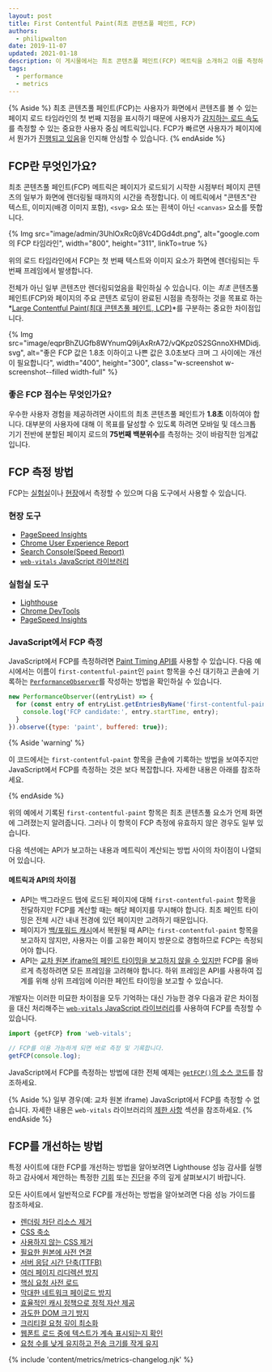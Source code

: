 ```yaml
---
layout: post
title: First Contentful Paint(최초 콘텐츠풀 페인트, FCP)
authors:
  - philipwalton
date: 2019-11-07
updated: 2021-01-18
description: 이 게시물에서는 최초 콘텐츠풀 페인트(FCP) 메트릭을 소개하고 이를 측정하는 방법을 설명합니다.
tags:
  - performance
  - metrics
---
```


{% Aside %} 최초 콘텐츠풀 페인트(FCP)는 사용자가 화면에서 콘텐츠를 볼 수 있는 페이지 로드 타임라인의 첫 번째 지점을 표시하기 때문에 사용자가 [감지하는 로드 속도](/user-centric-performance-metrics/#types-of-metrics)를 측정할 수 있는 중요한 사용자 중심 메트릭입니다. FCP가 빠르면 사용자가 페이지에서 뭔가가 [진행되고 있음](/user-centric-performance-metrics/#questions)을 인지해 안심할 수 있습니다. {% endAside %}

## FCP란 무엇인가요?

최초 콘텐츠풀 페인트(FCP) 메트릭은 페이지가 로드되기 시작한 시점부터 페이지 콘텐츠의 일부가 화면에 렌더링될 때까지의 시간을 측정합니다. 이 메트릭에서 "콘텐츠"란 텍스트, 이미지(배경 이미지 포함), `<svg>` 요소 또는 흰색이 아닌 `<canvas>` 요소를 뜻합니다.

{% Img src="image/admin/3UhlOxRc0j8Vc4DGd4dt.png", alt="google.com의 FCP 타임라인", width="800", height="311", linkTo=true %}

위의 로드 타임라인에서 FCP는 첫 번째 텍스트와 이미지 요소가 화면에 렌더링되는 두 번째 프레임에서 발생합니다.

전체가 아닌 일부 콘텐츠만 렌더링되었음을 확인하실 수 있습니다. 이는 *최초* 콘텐츠풀 페인트(FCP)와 페이지의 주요 콘텐츠 로딩이 완료된 시점을 측정하는 것을 목표로 하는 *[Large Contentful Paint(최대 콘텐츠풀 페인트, LCP)](/lcp/)*를 구분하는 중요한 차이점입니다.

  <picture>
    <source srcset="{{ "image/eqprBhZUGfb8WYnumQ9ljAxRrA72/V1mtKJenViYAhn05WxqR.svg" | imgix }}" media="(min-width: 640px)" width="400", height="100">
    {% Img src="image/eqprBhZUGfb8WYnumQ9ljAxRrA72/vQKpz0S2SGnnoXHMDidj.svg", alt="좋은 FCP 값은 1.8초 이하이고 나쁜 값은 3.0초보다 크며 그 사이에는 개선이 필요합니다", width="400", height="300", class="w-screenshot w-screenshot--filled width-full" %}
  </picture>

### 좋은 FCP 점수는 무엇인가요?

우수한 사용자 경험을 제공하려면 사이트의 최초 콘텐츠풀 페인트가 **1.8초** 이하여야 합니다. 대부분의 사용자에 대해 이 목표를 달성할 수 있도록 하려면 모바일 및 데스크톱 기기 전반에 분할된 페이지 로드의 **75번째 백분위수**를 측정하는 것이 바람직한 임계값입니다.

## FCP 측정 방법

FCP는 [실험실](/user-centric-performance-metrics/#in-the-lab)이나 [현장](/user-centric-performance-metrics/#in-the-field)에서 측정할 수 있으며 다음 도구에서 사용할 수 있습니다.

### 현장 도구

- [PageSpeed Insights](https://developers.google.com/speed/pagespeed/insights/)
- [Chrome User Experience Report](https://developers.google.com/web/tools/chrome-user-experience-report)
- [Search Console(Speed Report)](https://webmasters.googleblog.com/2019/11/search-console-speed-report.html)
- [`web-vitals` JavaScript 라이브러리](https://github.com/GoogleChrome/web-vitals)

### 실험실 도구

- [Lighthouse](https://developers.google.com/web/tools/lighthouse/)
- [Chrome DevTools](https://developers.google.com/web/tools/chrome-devtools/)
- [PageSpeed Insights](https://developers.google.com/speed/pagespeed/insights/)

### JavaScript에서 FCP 측정

JavaScript에서 FCP를 측정하려면 [Paint Timing API를](https://w3c.github.io/paint-timing/) 사용할 수 있습니다. 다음 예시에서는 이름이 `first-contentful-paint`인 `paint` 항목을 수신 대기하고 콘솔에 기록하는 [`PerformanceObserver`](https://developer.mozilla.org/docs/Web/API/PerformanceObserver)를 작성하는 방법을 확인하실 수 있습니다.

```js
new PerformanceObserver((entryList) => {
  for (const entry of entryList.getEntriesByName('first-contentful-paint')) {
    console.log('FCP candidate:', entry.startTime, entry);
  }
}).observe({type: 'paint', buffered: true});
```

{% Aside 'warning' %}

이 코드에서는 `first-contentful-paint` 항목을 콘솔에 기록하는 방법을 보여주지만 JavaScript에서 FCP를 측정하는 것은 보다 복잡합니다. 자세한 내용은 아래를 참조하세요.

{% endAside %}

위의 예에서 기록된 `first-contentful-paint` 항목은 최초 콘텐츠풀 요소가 언제 화면에 그려졌는지 알려줍니다. 그러나 이 항목이 FCP 측정에 유효하지 않은 경우도 일부 있습니다.

다음 섹션에는 API가 보고하는 내용과 메트릭이 계산되는 방법 사이의 차이점이 나열되어 있습니다.

#### 메트릭과 API의 차이점

- API는 백그라운드 탭에 로드된 페이지에 대해 `first-contentful-paint` 항목을 전달하지만 FCP를 계산할 때는 해당 페이지를 무시해야 합니다. 최초 페인트 타이밍은 전체 시간 내내 전경에 있던 페이지만 고려하기 때문입니다.
- 페이지가 [백/포워드 캐시](/bfcache/#impact-on-core-web-vitals)에서 복원될 때 API는 `first-contentful-paint` 항목을 보고하지 않지만, 사용자는 이를 고유한 페이지 방문으로 경험하므로 FCP는 측정되어야 합니다.
- API는 [교차 원본 iframe의 페인트 타이밍을 보고하지 않을 수 있지만](https://w3c.github.io/paint-timing/#:~:text=cross-origin%20iframes) FCP를 올바르게 측정하려면 모든 프레임을 고려해야 합니다. 하위 프레임은 API를 사용하여 집계를 위해 상위 프레임에 이러한 페인트 타이밍을 보고할 수 있습니다.

개발자는 이러한 미묘한 차이점을 모두 기억하는 대신 가능한 경우 다음과 같은 차이점을 대신 처리해주는 [`web-vitals` JavaScript 라이브러리](https://github.com/GoogleChrome/web-vitals)를 사용하여 FCP를 측정할 수 있습니다.

```js
import {getFCP} from 'web-vitals';

// FCP를 이용 가능하게 되면 바로 측정 및 기록합니다.
getFCP(console.log);
```

JavaScript에서 FCP를 측정하는 방법에 대한 전체 예제는 [`getFCP()`의 소스 코드](https://github.com/GoogleChrome/web-vitals/blob/master/src/getFCP.ts)를 참조하세요.

{% Aside %} 일부 경우(예: 교차 원본 iframe) JavaScript에서 FCP를 측정할 수 없습니다. 자세한 내용은 `web-vitals` 라이브러리의 [제한 사항](https://github.com/GoogleChrome/web-vitals#limitations) 섹션을 참조하세요. {% endAside %}

## FCP를 개선하는 방법

특정 사이트에 대한 FCP를 개선하는 방법을 알아보려면 Lighthouse 성능 감사를 실행하고 감사에서 제안하는 특정한 [기회](/lighthouse-performance/#opportunities) 또는 [진단](/lighthouse-performance/#diagnostics)을 주의 깊게 살펴보시기 바랍니다.

모든 사이트에서 일반적으로 FCP를 개선하는 방법을 알아보려면 다음 성능 가이드를 참조하세요.

- [렌더링 차단 리소스 제거](/render-blocking-resources/)
- [CSS 축소](/unminified-css/)
- [사용하지 않는 CSS 제거](/unused-css-rules/)
- [필요한 원본에 사전 연결](/uses-rel-preconnect/)
- [서버 응답 시간 단축(TTFB)](/time-to-first-byte/)
- [여러 페이지 리디렉션 방지](/redirects/)
- [핵심 요청 사전 로드](/uses-rel-preload/)
- [막대한 네트워크 페이로드 방지](/total-byte-weight/)
- [효율적인 캐시 정책으로 정적 자산 제공](/uses-long-cache-ttl/)
- [과도한 DOM 크기 방지](/dom-size/)
- [크리티컬 요청 깊이 최소화](/critical-request-chains/)
- [웹폰트 로드 중에 텍스트가 계속 표시되는지 확인](/font-display/)
- [요청 수를 낮게 유지하고 전송 크기를 작게 유지](/resource-summary/)

{% include 'content/metrics/metrics-changelog.njk' %}
